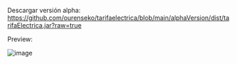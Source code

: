 Descargar versión alpha: https://github.com/ourenseko/tarifaelectrica/blob/main/alphaVersion/dist/tarifaElectrica.jar?raw=true


Preview: 

![image](https://user-images.githubusercontent.com/25538565/158075990-96c0fb61-ce0b-4cbb-a0f9-3a96b57c5049.png)
